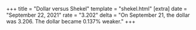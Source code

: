 +++
title = "Dollar versus Shekel"
template = "shekel.html"
[extra]
date = "September 22, 2021"
rate = "3.202"
delta = "On September 21, the dollar was 3.206. The dollar became 0.137% weaker."
+++
